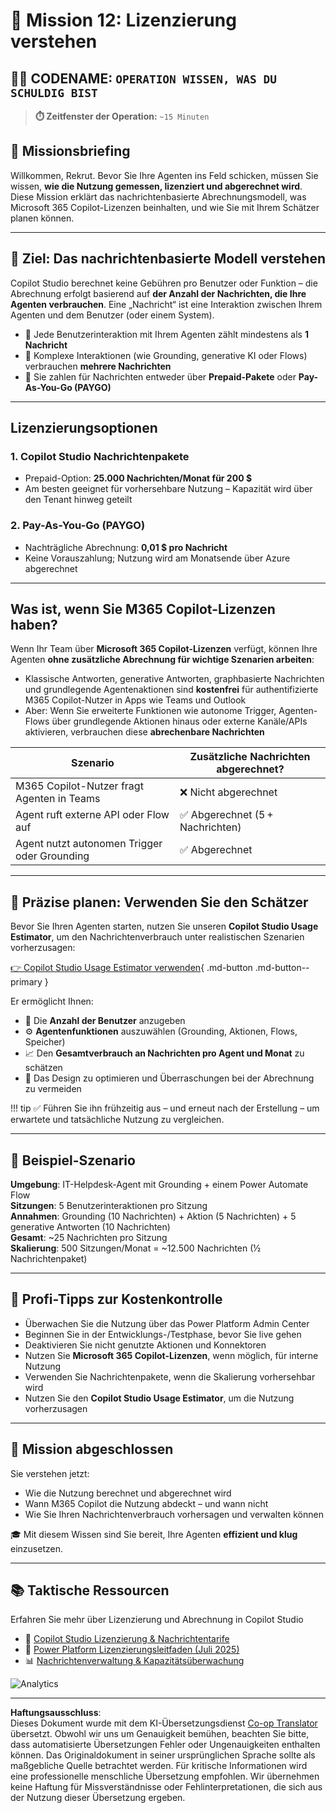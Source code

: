 <!--
CO_OP_TRANSLATOR_METADATA:
{
  "original_hash": "6f05e50f132514dcd264bd48fae3f1ef",
  "translation_date": "2025-10-17T19:10:31+00:00",
  "source_file": "docs/recruit/12-understanding-licensing/README.md",
  "language_code": "de"
}
-->
# 🚨 Mission 12: Lizenzierung verstehen

## 🕵️‍♂️ CODENAME: `OPERATION WISSEN, WAS DU SCHULDIG BIST`

> **⏱️ Zeitfenster der Operation:** `~15 Minuten`

## 🎯 Missionsbriefing

Willkommen, Rekrut. Bevor Sie Ihre Agenten ins Feld schicken, müssen Sie wissen, **wie die Nutzung gemessen, lizenziert und abgerechnet wird**. Diese Mission erklärt das nachrichtenbasierte Abrechnungsmodell, was Microsoft 365 Copilot-Lizenzen beinhalten, und wie Sie mit Ihrem Schätzer planen können.

---

## 🎯 Ziel: Das nachrichtenbasierte Modell verstehen

Copilot Studio berechnet keine Gebühren pro Benutzer oder Funktion – die Abrechnung erfolgt basierend auf **der Anzahl der Nachrichten, die Ihre Agenten verbrauchen**. Eine „Nachricht“ ist eine Interaktion zwischen Ihrem Agenten und dem Benutzer (oder einem System).

- 💬 Jede Benutzerinteraktion mit Ihrem Agenten zählt mindestens als **1 Nachricht**
- 🔄 Komplexe Interaktionen (wie Grounding, generative KI oder Flows) verbrauchen **mehrere Nachrichten**
- 💼 Sie zahlen für Nachrichten entweder über **Prepaid-Pakete** oder **Pay-As-You-Go (PAYGO)**

---

## Lizenzierungsoptionen

### 1. **Copilot Studio Nachrichtenpakete**

- Prepaid-Option: **25.000 Nachrichten/Monat für 200 $**
- Am besten geeignet für vorhersehbare Nutzung – Kapazität wird über den Tenant hinweg geteilt

### 2. **Pay-As-You-Go (PAYGO)**

- Nachträgliche Abrechnung: **0,01 $ pro Nachricht**
- Keine Vorauszahlung; Nutzung wird am Monatsende über Azure abgerechnet

---

## Was ist, wenn Sie M365 Copilot-Lizenzen haben?

Wenn Ihr Team über **Microsoft 365 Copilot-Lizenzen** verfügt, können Ihre Agenten **ohne zusätzliche Abrechnung für wichtige Szenarien arbeiten**:

- Klassische Antworten, generative Antworten, graphbasierte Nachrichten und grundlegende Agentenaktionen sind **kostenfrei** für authentifizierte M365 Copilot-Nutzer in Apps wie Teams und Outlook  
- Aber: Wenn Sie erweiterte Funktionen wie autonome Trigger, Agenten-Flows über grundlegende Aktionen hinaus oder externe Kanäle/APIs aktivieren, verbrauchen diese **abrechenbare Nachrichten**

| Szenario                                     | Zusätzliche Nachrichten abgerechnet?         |
|---------------------------------------------|----------------------------------------------|
| M365 Copilot-Nutzer fragt Agenten in Teams  | ❌ Nicht abgerechnet                          |
| Agent ruft externe API oder Flow auf        | ✅ Abgerechnet (5 + Nachrichten)             |
| Agent nutzt autonomen Trigger oder Grounding| ✅ Abgerechnet                                |

---

## 🧮 Präzise planen: Verwenden Sie den Schätzer

Bevor Sie Ihren Agenten starten, nutzen Sie unseren **Copilot Studio Usage Estimator**, um den Nachrichtenverbrauch unter realistischen Szenarien vorherzusagen:

[👉 Copilot Studio Usage Estimator verwenden](https://aka.ms/mcs-estimator){ .md-button .md-button--primary }

Er ermöglicht Ihnen:

- 🔢 Die **Anzahl der Benutzer** anzugeben
- ⚙️ **Agentenfunktionen** auszuwählen (Grounding, Aktionen, Flows, Speicher)
- 📈 Den **Gesamtverbrauch an Nachrichten pro Agent und Monat** zu schätzen
- 🧠 Das Design zu optimieren und Überraschungen bei der Abrechnung zu vermeiden

!!! tip
    ✅ Führen Sie ihn frühzeitig aus – und erneut nach der Erstellung – um erwartete und tatsächliche Nutzung zu vergleichen.

---

## 💼 Beispiel-Szenario

**Umgebung**: IT-Helpdesk-Agent mit Grounding + einem Power Automate Flow  
**Sitzungen**: 5 Benutzerinteraktionen pro Sitzung  
**Annahmen**: Grounding (10 Nachrichten) + Aktion (5 Nachrichten) + 5 generative Antworten (10 Nachrichten)  
**Gesamt**: ~25 Nachrichten pro Sitzung  
**Skalierung**: 500 Sitzungen/Monat = ~12.500 Nachrichten (½ Nachrichtenpaket)

---

## 🧠 Profi-Tipps zur Kostenkontrolle

- Überwachen Sie die Nutzung über das Power Platform Admin Center
- Beginnen Sie in der Entwicklungs-/Testphase, bevor Sie live gehen
- Deaktivieren Sie nicht genutzte Aktionen und Konnektoren
- Nutzen Sie **Microsoft 365 Copilot-Lizenzen**, wenn möglich, für interne Nutzung
- Verwenden Sie Nachrichtenpakete, wenn die Skalierung vorhersehbar wird
- Nutzen Sie den **Copilot Studio Usage Estimator**, um die Nutzung vorherzusagen

---

## 🏁 Mission abgeschlossen

Sie verstehen jetzt:

- Wie die Nutzung berechnet und abgerechnet wird
- Wann M365 Copilot die Nutzung abdeckt – und wann nicht
- Wie Sie Ihren Nachrichtenverbrauch vorhersagen und verwalten können

🎓 Mit diesem Wissen sind Sie bereit, Ihre Agenten **effizient und klug** einzusetzen.

---

## 📚 Taktische Ressourcen

Erfahren Sie mehr über Lizenzierung und Abrechnung in Copilot Studio

- 📄 [Copilot Studio Lizenzierung & Nachrichtentarife](https://learn.microsoft.com/microsoft-copilot-studio/billing-licensing?WT.mc_id=power-170631-apdunnam)
- 📘 [Power Platform Lizenzierungsleitfaden (Juli 2025)](https://cdn-dynmedia-1.microsoft.com/is/content/microsoftcorp//microsoft/bade/documents/products-and-services/en-us/bizapps/Power-Platform-Licensing-Guide-July-2025.pdf?WT.mc_id=power-170631-apdunnam)
- 📊 [Nachrichtenverwaltung & Kapazitätsüberwachung](https://learn.microsoft.com/power-platform/admin/manage-copilot-studio-messages-capacity?WT.mc_id=power-170631-apdunnam)

<img src="https://m365-visitor-stats.azurewebsites.net/agent-academy/recruit/12-understanding-licensing" alt="Analytics" />

---

**Haftungsausschluss**:  
Dieses Dokument wurde mit dem KI-Übersetzungsdienst [Co-op Translator](https://github.com/Azure/co-op-translator) übersetzt. Obwohl wir uns um Genauigkeit bemühen, beachten Sie bitte, dass automatisierte Übersetzungen Fehler oder Ungenauigkeiten enthalten können. Das Originaldokument in seiner ursprünglichen Sprache sollte als maßgebliche Quelle betrachtet werden. Für kritische Informationen wird eine professionelle menschliche Übersetzung empfohlen. Wir übernehmen keine Haftung für Missverständnisse oder Fehlinterpretationen, die sich aus der Nutzung dieser Übersetzung ergeben.